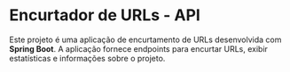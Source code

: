 
# Encurtador de URLs - API

Este projeto é uma aplicação de encurtamento de URLs desenvolvida com **Spring Boot**. A aplicação fornece endpoints para encurtar URLs, exibir estatísticas e informações sobre o projeto.